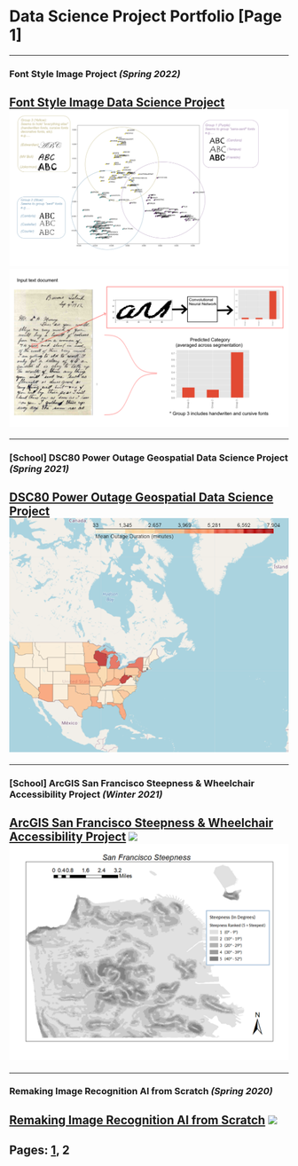 # Data Science Project Portfolio [Page 1]


---
### Font Style Image Project *(Spring 2022)*
[Font Style Image Data Science Project](typography.md)
<img src="images/fonts.png?raw=true"/>
<img src="images/convfont.png?raw=true"/>
---

---
### [School] DSC80 Power Outage Geospatial Data Science Project *(Spring 2021)*
[DSC80 Power Outage Geospatial Data Science Project](dsc80.md)
<img src="images/images_dsc80/mean_outage_duration_folium.png?raw=true"/>
---

---
### [School] ArcGIS San Francisco Steepness & Wheelchair Accessibility Project *(Winter 2021)*
[ArcGIS San Francisco Steepness & Wheelchair Accessibility Project](usp4.md)
<img src="images/images_usp/sf3Dstreethill.png.png?raw=true"/>
<img src="images/images_usp/base_map.png?raw=true"/>
---

---
### Remaking Image Recognition AI from Scratch *(Spring 2020)*
[Remaking Image Recognition AI from Scratch](homemadetf.md)
<img src="images/images_HomemadeTF/bootlegCNN_demo_gif.gif"/>
---



## Pages: [**1**](index.md),   **2**
